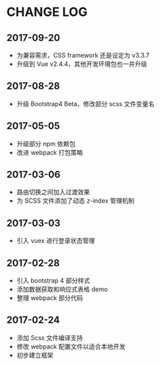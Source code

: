# CHANGE LOG

## 2017-09-20
- 为兼容需求，CSS framework 还是设定为 v3.3.7
- 升级到 Vue v2.4.4，其他开发环境包也一并升级

## 2017-08-28
- 升级 Bootstrap4 Beta，修改部分 scss 文件变量名

## 2017-05-05
- 升级部分 npm 依赖包
- 改进 webpack 打包策略

## 2017-03-06
- 路由切换之间加入过渡效果
- 为 SCSS 文件添加了动态 z-index 管理机制

## 2017-03-03
- 引入 vuex 进行登录状态管理

## 2017-02-28
- 引入 bootstrap 4 部分样式
- 添加数据获取和响应式表格 demo
- 整理 webpack 部分代码

## 2017-02-24
- 添加 Scss 文件编译支持
- 修改 webpack 配置文件以适合本地开发
- 初步建立框架
